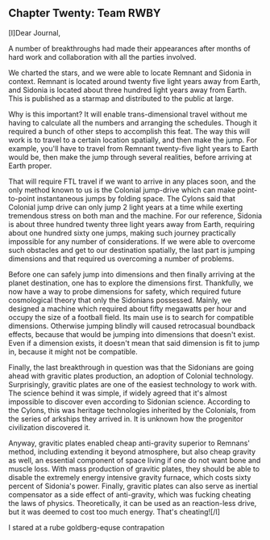## **Chapter Twenty: Team RWBY**

[I]Dear Journal,

A number of breakthroughs had made their appearances after months of hard work and collaboration with all the parties involved.

We charted the stars, and we were able to locate Remnant and Sidonia in context. Remnant is located around twenty five light years away from Earth, and Sidonia is located about three hundred light years away from Earth. This is published as a starmap and distributed to the public at large.

Why is this important? It will enable trans-dimensional travel without me having to calculate all the numbers and arranging the schedules. Though it required a bunch of other steps to accomplish this feat. The way this will work is to travel to a certain location spatially, and then make the jump. For example, you'll have to travel from Remnant twenty-five light years to Earth would be, then make the jump through several realities, before arriving at Earth proper.

That will require FTL travel if we want to arrive in any places soon, and the only method known to us is the Colonial jump-drive which can make point-to-point instantaneous jumps by folding space. The Cylons said that Colonial jump drive can only jump 2 light years at a time while exerting tremendous stress on both man and the machine. For our reference, Sidonia is about three hundred twenty three light years away from Earth, requiring about one hundred sixty one jumps, making such journey practically impossible for any number of considerations. If we were able to overcome such obstacles and get to our destination spatially, the last part is jumping dimensions and that required us overcoming a number of problems.

Before one can safely jump into dimensions and then finally arriving at the planet destination, one has to explore the dimensions first. Thankfully, we now have a way to probe dimensions for safety, which required future cosmological theory that only the Sidonians possessed. Mainly, we designed a machine which required about fifty megawatts per hour and occupy the size of a football field. Its main use is to search for compatible dimensions. Otherwise jumping blindly will caused retrocasual boundback effects, because that would be jumping into dimensions that doesn't exist. Even if a dimension exists, it doesn't mean that said dimension is fit to jump in, because it might not be compatible.

Finally, the last breakthrough in question was that the Sidonians are going ahead with gravitic plates production, an adoption of Colonial technology. Surprisingly, gravitic plates are one of the easiest technology to work with. The science behind it was simple, if widely agreed that it's almost impossible to discover even according to Sidonian science. According to the Cylons, this was heritage technologies inherited by the Colonials, from the series of arkships they arrived in. It is unknown how the progenitor civilization discovered it.

Anyway, gravitic plates enabled cheap anti-gravity superior to Remnans' method, including extending it beyond atmosphere, but also cheap gravity as well, an essential component of space living if one do not want bone and muscle loss. With mass production of gravitic plates, they should be able to disable the extremely energy intensive gravity furnace, which costs sixty percent of Sidonia's power. Finally, gravitic plates can also serve as inertial compensator as a side effect of anti-gravity, which was fucking cheating the laws of physics. Theoretically, it can be used as an reaction-less drive, but it was deemed to cost too much energy. That's cheating![/I]

I stared at a rube goldberg-equse contrapation
